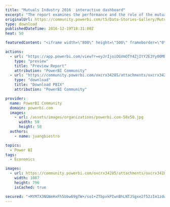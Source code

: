 ```yaml
---
title: "Mutuals Industry 2016  interactive dashboard"
excerpt: "The report examines the performance and the role of the mutuals in Australia’s financial services sector for the financial year ended 30 June 2016."
originalUrl: https://community.powerbi.com/t5/Data-Stories-Gallery/Mutuals-Industry-2016-interactive-dashboard/m-p/104216
type: download
publishedDateTime: 2016-12-19T18:31:00Z
heat: 50

featuredContent: "<iframe width=\"800\" height=\"500\" frameborder=\"0\" src=\"https://app.powerbi.com/view?r=eyJrIjoiOGVmOTY4ZjItY2E3Yy00MDVkLWI5YmItYTI0ZGI5OThhNTZmIiwidCI6ImViOWExMWM5LTJiMTctNDMzZi1hOTJhLTA4MjQ0OGVlZGVlZiJ9\"></iframe>"

actions:
  - url: "https://app.powerbi.com/view?r=eyJrIjoiOGVmOTY4ZjItY2E3Yy00MDVkLWI5YmItYTI0ZGI5OThhNTZmIiwidCI6ImViOWExMWM5LTJiMTctNDMzZi1hOTJhLTA4MjQ0OGVlZGVlZiJ9"
    type: "preview"
    title: "Preview Report"
    attribution: "PowerBI Community"
  - url: "https://community.powerbi.com/oxcrx34285/attachments/oxcrx34285/DataStoriesGallery/511/2/Mutuals%20Dashboard%202016.pbix"
    type: "download"
    title: "Download PBIX"
    attribution: "PowerBI Community"

provider:
  name: PowerBI Community
  domain: powerbi.com
  images:
    - url: /assets/images/organizations/powerbi.com-50x50.jpg
      width: 50
      height: 50
  authors:
    - name: juangbiestro

topics:
  - Power BI
tags:
  - Economics

images:
  - url: https://community.powerbi.com/oxcrx34285/attachments/oxcrx34285/DataStoriesGallery/511/1/Mutuals%20dashboard.JPG
    width: 1087
    height: 796
    isCached: true

secured: "+MYMTX3NGNeHxFh5bbw69gTW+/so1+ZTbpxkPIwnBhLNTJSgxe2f52zIm1zdwfLrreDnwW9cEfENWsANBNGqNIvTzoJC3vX07iHceZETWgmee0LaKCWnDHlm0oUYYJppqaklhmn/bgrbX88b7sdmsYl6BaMujPWFBU6i/xCWjMTA9nyUeA6ZEHS8Wdfcu7hM+Hs+JJw+8GSAmLDbK0jLOOo43+OFx2GoAqaIEnMXwJ2lPfzV3Jpdm8fyAJXEoPVkerU/56USKh6eVA/x2AOYKhP+smfP5z80iwYyevRv/FduhDIZTf4CfhgCX9Ye0wOJwb6klWFGd74P9WTsTxCUvX+08yvVe91pUVOf2YM95ZqFpqIccFuJvrhBBCRDnpfDAqIwY9XgUQomdcBTTJ/leg==;dD0vijXwtpEj8rwKZoMJ6Q=="
---
```


